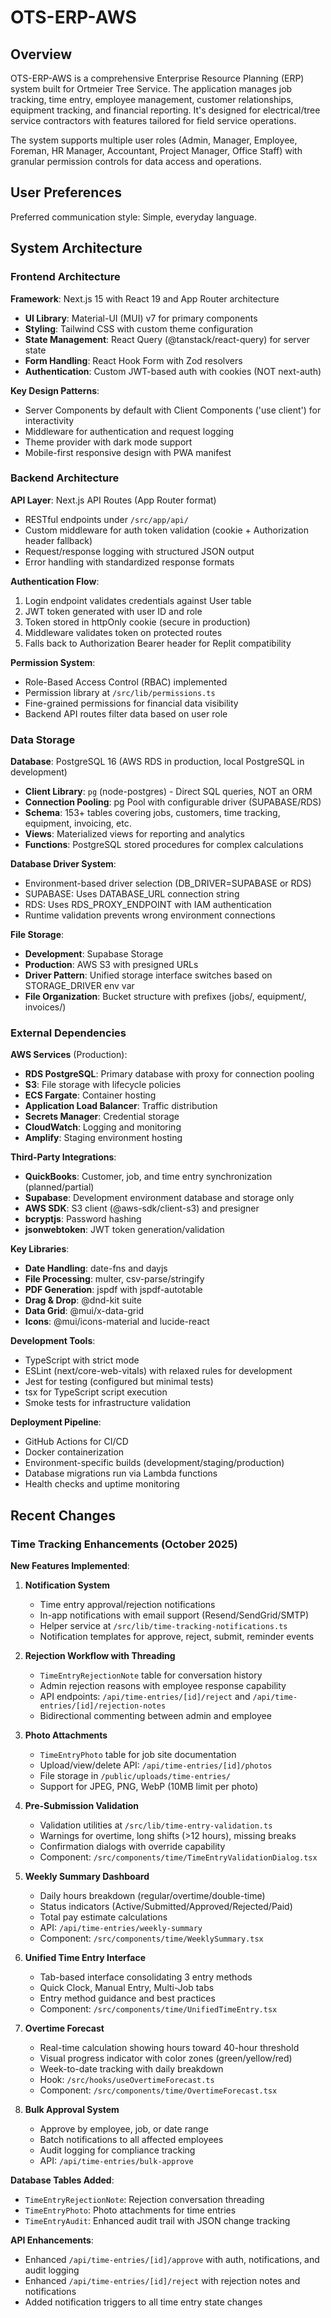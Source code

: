 # OTS-ERP-AWS

## Overview

OTS-ERP-AWS is a comprehensive Enterprise Resource Planning (ERP) system built for Ortmeier Tree Service. The application manages job tracking, time entry, employee management, customer relationships, equipment tracking, and financial reporting. It's designed for electrical/tree service contractors with features tailored for field service operations.

The system supports multiple user roles (Admin, Manager, Employee, Foreman, HR Manager, Accountant, Project Manager, Office Staff) with granular permission controls for data access and operations.

## User Preferences

Preferred communication style: Simple, everyday language.

## System Architecture

### Frontend Architecture

**Framework**: Next.js 15 with React 19 and App Router architecture
- **UI Library**: Material-UI (MUI) v7 for primary components
- **Styling**: Tailwind CSS with custom theme configuration
- **State Management**: React Query (@tanstack/react-query) for server state
- **Form Handling**: React Hook Form with Zod resolvers
- **Authentication**: Custom JWT-based auth with cookies (NOT next-auth)

**Key Design Patterns**:
- Server Components by default with Client Components ('use client') for interactivity
- Middleware for authentication and request logging
- Theme provider with dark mode support
- Mobile-first responsive design with PWA manifest

### Backend Architecture

**API Layer**: Next.js API Routes (App Router format)
- RESTful endpoints under `/src/app/api/`
- Custom middleware for auth token validation (cookie + Authorization header fallback)
- Request/response logging with structured JSON output
- Error handling with standardized response formats

**Authentication Flow**:
1. Login endpoint validates credentials against User table
2. JWT token generated with user ID and role
3. Token stored in httpOnly cookie (secure in production)
4. Middleware validates token on protected routes
5. Falls back to Authorization Bearer header for Replit compatibility

**Permission System**:
- Role-Based Access Control (RBAC) implemented
- Permission library at `/src/lib/permissions.ts`
- Fine-grained permissions for financial data visibility
- Backend API routes filter data based on user role

### Data Storage

**Database**: PostgreSQL 16 (AWS RDS in production, local PostgreSQL in development)
- **Client Library**: `pg` (node-postgres) - Direct SQL queries, NOT an ORM
- **Connection Pooling**: pg Pool with configurable driver (SUPABASE/RDS)
- **Schema**: 153+ tables covering jobs, customers, time tracking, equipment, invoicing, etc.
- **Views**: Materialized views for reporting and analytics
- **Functions**: PostgreSQL stored procedures for complex calculations

**Database Driver System**:
- Environment-based driver selection (DB_DRIVER=SUPABASE or RDS)
- SUPABASE: Uses DATABASE_URL connection string
- RDS: Uses RDS_PROXY_ENDPOINT with IAM authentication
- Runtime validation prevents wrong environment connections

**File Storage**:
- **Development**: Supabase Storage
- **Production**: AWS S3 with presigned URLs
- **Driver Pattern**: Unified storage interface switches based on STORAGE_DRIVER env var
- **File Organization**: Bucket structure with prefixes (jobs/, equipment/, invoices/)

### External Dependencies

**AWS Services** (Production):
- **RDS PostgreSQL**: Primary database with proxy for connection pooling
- **S3**: File storage with lifecycle policies
- **ECS Fargate**: Container hosting
- **Application Load Balancer**: Traffic distribution
- **Secrets Manager**: Credential storage
- **CloudWatch**: Logging and monitoring
- **Amplify**: Staging environment hosting

**Third-Party Integrations**:
- **QuickBooks**: Customer, job, and time entry synchronization (planned/partial)
- **Supabase**: Development environment database and storage only
- **AWS SDK**: S3 client (@aws-sdk/client-s3) and presigner
- **bcryptjs**: Password hashing
- **jsonwebtoken**: JWT token generation/validation

**Key Libraries**:
- **Date Handling**: date-fns and dayjs
- **File Processing**: multer, csv-parse/stringify
- **PDF Generation**: jspdf with jspdf-autotable
- **Drag & Drop**: @dnd-kit suite
- **Data Grid**: @mui/x-data-grid
- **Icons**: @mui/icons-material and lucide-react

**Development Tools**:
- TypeScript with strict mode
- ESLint (next/core-web-vitals) with relaxed rules for development
- Jest for testing (configured but minimal tests)
- tsx for TypeScript script execution
- Smoke tests for infrastructure validation

**Deployment Pipeline**:
- GitHub Actions for CI/CD
- Docker containerization
- Environment-specific builds (development/staging/production)
- Database migrations run via Lambda functions
- Health checks and uptime monitoring

## Recent Changes

### Time Tracking Enhancements (October 2025)

**New Features Implemented**:

1. **Notification System**
   - Time entry approval/rejection notifications
   - In-app notifications with email support (Resend/SendGrid/SMTP)
   - Helper service at `/src/lib/time-tracking-notifications.ts`
   - Notification templates for approve, reject, submit, reminder events

2. **Rejection Workflow with Threading**
   - `TimeEntryRejectionNote` table for conversation history
   - Admin rejection reasons with employee response capability
   - API endpoints: `/api/time-entries/[id]/reject` and `/api/time-entries/[id]/rejection-notes`
   - Bidirectional commenting between admin and employee

3. **Photo Attachments**
   - `TimeEntryPhoto` table for job site documentation
   - Upload/view/delete API: `/api/time-entries/[id]/photos`
   - File storage in `/public/uploads/time-entries/`
   - Support for JPEG, PNG, WebP (10MB limit per photo)

4. **Pre-Submission Validation**
   - Validation utilities at `/src/lib/time-entry-validation.ts`
   - Warnings for overtime, long shifts (>12 hours), missing breaks
   - Confirmation dialogs with override capability
   - Component: `/src/components/time/TimeEntryValidationDialog.tsx`

5. **Weekly Summary Dashboard**
   - Daily hours breakdown (regular/overtime/double-time)
   - Status indicators (Active/Submitted/Approved/Rejected/Paid)
   - Total pay estimate calculations
   - API: `/api/time-entries/weekly-summary`
   - Component: `/src/components/time/WeeklySummary.tsx`

6. **Unified Time Entry Interface**
   - Tab-based interface consolidating 3 entry methods
   - Quick Clock, Manual Entry, Multi-Job tabs
   - Entry method guidance and best practices
   - Component: `/src/components/time/UnifiedTimeEntry.tsx`

7. **Overtime Forecast**
   - Real-time calculation showing hours toward 40-hour threshold
   - Visual progress indicator with color zones (green/yellow/red)
   - Week-to-date tracking with daily breakdown
   - Hook: `/src/hooks/useOvertimeForecast.ts`
   - Component: `/src/components/time/OvertimeForecast.tsx`

8. **Bulk Approval System**
   - Approve by employee, job, or date range
   - Batch notifications to all affected employees
   - Audit logging for compliance tracking
   - API: `/api/time-entries/bulk-approve`

**Database Tables Added**:
- `TimeEntryRejectionNote`: Rejection conversation threading
- `TimeEntryPhoto`: Photo attachments for time entries
- `TimeEntryAudit`: Enhanced audit trail with JSON change tracking

**API Enhancements**:
- Enhanced `/api/time-entries/[id]/approve` with auth, notifications, and audit logging
- Enhanced `/api/time-entries/[id]/reject` with rejection notes and notifications
- Added notification triggers to all time entry state changes